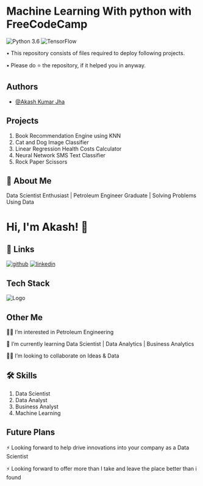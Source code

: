 # **Machine Learning With python with FreeCodeCamp**

![Python 3.6](https://img.shields.io/badge/Python-3.6-brightgreen.svg)
![TensorFlow](https://img.shields.io/badge/Library-tensorflow-orange.svg)


• This repository consists of files required to deploy following projects.

• Please do ⭐ the repository, if it helped you in anyway.


## Authors

- [@Akash Kumar Jha](https://github.com/Akash1070)


## Projects

  1. Book Recommendation Engine using KNN
  2. Cat and Dog Image Classifier
  3. Linear Regression Health Costs Calculator
  4. Neural Network SMS Text Classifier
  5. Rock Paper Scissors

## 🚀 About Me

Data Scientist Enthusiast | Petroleum Engineer Graduate | Solving Problems Using Data 


# Hi, I'm Akash! 👋


## 🔗 Links
[![github](https://img.shields.io/badge/github-000?style=for-the-badge&logo=ko-fi&logoColor=white)](https://github.com/Akash1070)
[![linkedin](https://img.shields.io/badge/linkedin-0A66C2?style=for-the-badge&logo=linkedin&logoColor=white)](https://www.linkedin.com/in/akashkumar107/)

## Tech Stack





![Logo](https://businesstoys.in/assets/programs/full-stack-data-science-professional-program/tools.png)
## Other Me
👩‍💻 I’m interested in Petroleum Engineering

🧠 I’m currently learning Data Scientist | Data Analytics | Business Analytics

👯‍♀️ I’m looking to collaborate on Ideas & Data




## 🛠 Skills
1. Data Scientist
2. Data Analyst
3. Business Analyst
4. Machine Learning 


## Future Plans 

⚡️ Looking forward to help drive innovations into your company as a Data Scientist

⚡️ Looking forward to offer more than I take and leave the place better than i found
